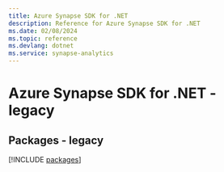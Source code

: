 ```yaml
---
title: Azure Synapse SDK for .NET
description: Reference for Azure Synapse SDK for .NET
ms.date: 02/08/2024
ms.topic: reference
ms.devlang: dotnet
ms.service: synapse-analytics
---
```

# Azure Synapse SDK for .NET - legacy
## Packages - legacy
[!INCLUDE [packages](synapse-index.md)]